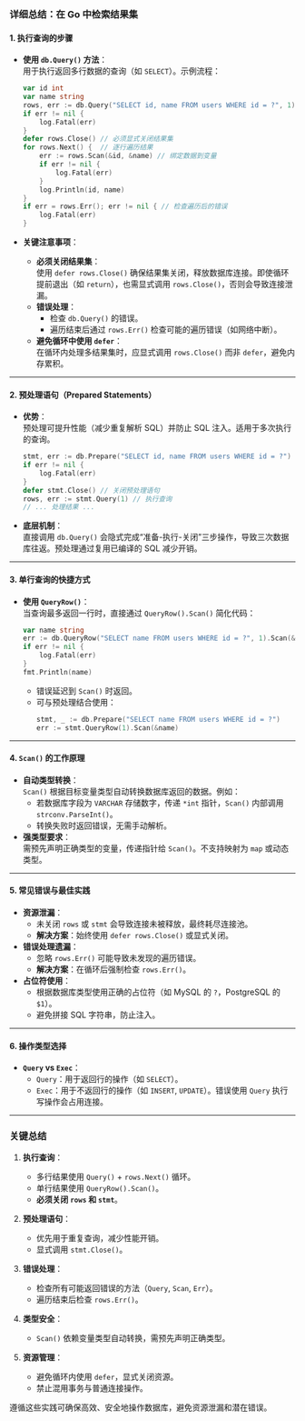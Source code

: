### 详细总结：在 Go 中检索结果集

#### 1. **执行查询的步骤**

- **使用 `db.Query()` 方法**：  
  用于执行返回多行数据的查询（如 `SELECT`）。示例流程：

  ```go
  var id int
  var name string
  rows, err := db.Query("SELECT id, name FROM users WHERE id = ?", 1)
  if err != nil {
      log.Fatal(err)
  }
  defer rows.Close() // 必须显式关闭结果集
  for rows.Next() {  // 逐行遍历结果
      err := rows.Scan(&id, &name) // 绑定数据到变量
      if err != nil {
          log.Fatal(err)
      }
      log.Println(id, name)
  }
  if err = rows.Err(); err != nil { // 检查遍历后的错误
      log.Fatal(err)
  }
  ```

- **关键注意事项**：
  - **必须关闭结果集**：  
    使用 `defer rows.Close()` 确保结果集关闭，释放数据库连接。即使循环提前退出（如 `return`），也需显式调用 `rows.Close()`，否则会导致连接泄漏。
  - **错误处理**：
    - 检查 `db.Query()` 的错误。
    - 遍历结束后通过 `rows.Err()` 检查可能的遍历错误（如网络中断）。
  - **避免循环中使用 `defer`**：  
    在循环内处理多结果集时，应显式调用 `rows.Close()` 而非 `defer`，避免内存累积。

---

#### 2. **预处理语句（Prepared Statements）**

- **优势**：  
  预处理可提升性能（减少重复解析 SQL）并防止 SQL 注入。适用于多次执行的查询。

  ```go
  stmt, err := db.Prepare("SELECT id, name FROM users WHERE id = ?")
  if err != nil {
      log.Fatal(err)
  }
  defer stmt.Close() // 关闭预处理语句
  rows, err := stmt.Query(1) // 执行查询
  // ... 处理结果 ...
  ```

- **底层机制**：  
  直接调用 `db.Query()` 会隐式完成“准备-执行-关闭”三步操作，导致三次数据库往返。预处理通过复用已编译的 SQL 减少开销。

---

#### 3. **单行查询的快捷方式**

- **使用 `QueryRow()`**：  
  当查询最多返回一行时，直接通过 `QueryRow().Scan()` 简化代码：
  ```go
  var name string
  err := db.QueryRow("SELECT name FROM users WHERE id = ?", 1).Scan(&name)
  if err != nil {
      log.Fatal(err)
  }
  fmt.Println(name)
  ```
  - 错误延迟到 `Scan()` 时返回。
  - 可与预处理结合使用：
    ```go
    stmt, _ := db.Prepare("SELECT name FROM users WHERE id = ?")
    err := stmt.QueryRow(1).Scan(&name)
    ```

---

#### 4. **`Scan()` 的工作原理**

- **自动类型转换**：  
  `Scan()` 根据目标变量类型自动转换数据库返回的数据。例如：
  - 若数据库字段为 `VARCHAR` 存储数字，传递 `*int` 指针，`Scan()` 内部调用 `strconv.ParseInt()`。
  - 转换失败时返回错误，无需手动解析。
- **强类型要求**：  
  需预先声明正确类型的变量，传递指针给 `Scan()`。不支持映射为 `map` 或动态类型。

---

#### 5. **常见错误与最佳实践**

- **资源泄漏**：
  - 未关闭 `rows` 或 `stmt` 会导致连接未被释放，最终耗尽连接池。
  - **解决方案**：始终使用 `defer rows.Close()` 或显式关闭。
- **错误处理遗漏**：
  - 忽略 `rows.Err()` 可能导致未发现的遍历错误。
  - **解决方案**：在循环后强制检查 `rows.Err()`。
- **占位符使用**：
  - 根据数据库类型使用正确的占位符（如 MySQL 的 `?`，PostgreSQL 的 `$1`）。
  - 避免拼接 SQL 字符串，防止注入。

---

#### 6. **操作类型选择**

- **`Query` vs `Exec`**：
  - `Query`：用于返回行的操作（如 `SELECT`）。
  - `Exec`：用于不返回行的操作（如 `INSERT`, `UPDATE`）。错误使用 `Query` 执行写操作会占用连接。

---

### 关键总结

1. **执行查询**：

   - 多行结果使用 `Query()` + `rows.Next()` 循环。
   - 单行结果使用 `QueryRow().Scan()`。
   - **必须关闭 `rows` 和 `stmt`**。

2. **预处理语句**：

   - 优先用于重复查询，减少性能开销。
   - 显式调用 `stmt.Close()`。

3. **错误处理**：

   - 检查所有可能返回错误的方法（`Query`, `Scan`, `Err`）。
   - 遍历结束后检查 `rows.Err()`。

4. **类型安全**：

   - `Scan()` 依赖变量类型自动转换，需预先声明正确类型。

5. **资源管理**：
   - 避免循环内使用 `defer`，显式关闭资源。
   - 禁止混用事务与普通连接操作。

遵循这些实践可确保高效、安全地操作数据库，避免资源泄漏和潜在错误。
